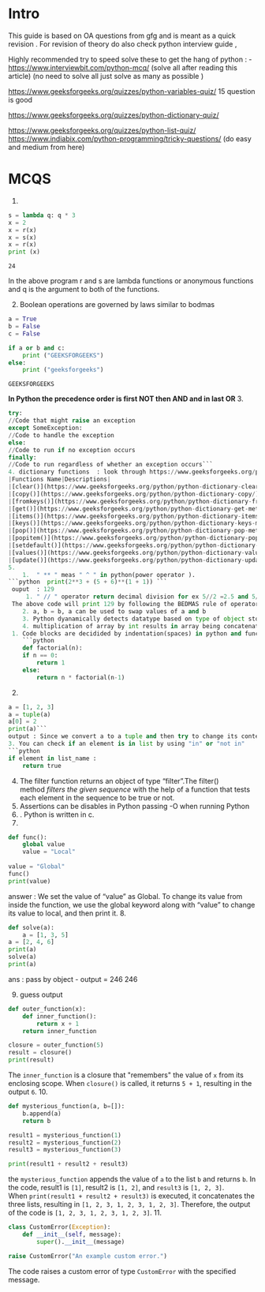 

# Intro 
This guide is based on OA questions from gfg and is meant as a quick revision . For revision of theory do also check python interview guide ,

Highly recommended try to speed solve these to get the hang of python  : - 
https://www.interviewbit.com/python-mcq/ (solve all  after reading this article)
(no need to solve all just solve as many as possible )

https://www.geeksforgeeks.org/quizzes/python-variables-quiz/   15 question is good

https://www.geeksforgeeks.org/quizzes/python-dictionary-quiz/

https://www.geeksforgeeks.org/quizzes/python-list-quiz/
https://www.indiabix.com/python-programming/tricky-questions/ (do easy and medium from here)


# MCQS
1. 
``` python r = lambda q: q * 2
s = lambda q: q * 3
x = 2
x = r(x)
x = s(x)
x = r(x)
print (x)
```
```output 
24
```
In the above program r and s are lambda functions or anonymous functions and q is the argument to both of the functions.

2. Boolean operations are governed by laws similar to bodmas
```python 
a = True
b = False
c = False

if a or b and c:
    print ("GEEKSFORGEEKS")
else:
    print ("geeksforgeeks")
```
```
GEEKSFORGEEKS
```
****In Python the precedence order is first NOT then AND and in last OR****
3.
```python
try:  
//Code that might raise an exception  
except SomeException:  
//Code to handle the exception  
else:  
//Code to run if no exception occurs  
finally:  
//Code to run regardless of whether an exception occurs```
4. dictionary functions  : look through https://www.geeksforgeeks.org/python/python-dictionary-methods/ if unsure 
|Functions Name|Descriptions|
|[clear()](https://www.geeksforgeeks.org/python/python-dictionary-clear/)|Removes all items from the dictionary|
|[copy()](https://www.geeksforgeeks.org/python/python-dictionary-copy/)|Returns a shallow copy of the dictionary|
|[fromkeys()](https://www.geeksforgeeks.org/python/python-dictionary-fromkeys-method/)|Creates a dictionary from the given sequence|
|[get()](https://www.geeksforgeeks.org/python/python-dictionary-get-method/)|Returns the value for the given key|
|[items()](https://www.geeksforgeeks.org/python/python-dictionary-items-method/)|Return the list with all dictionary keys with values|
|[keys()](https://www.geeksforgeeks.org/python/python-dictionary-keys-method/)|Returns a view object that displays a list of all the keys in the dictionary in order of insertion|
|[pop()](https://www.geeksforgeeks.org/python/python-dictionary-pop-method/)|Returns and removes the element with the given key|
|[popitem()](https://www.geeksforgeeks.org/python/python-dictionary-popitem-method/)|Returns and removes the item that was last inserted into the dictionary.|
|[setdefault()](https://www.geeksforgeeks.org/python/python-dictionary-setdefault-method/)|Returns the value of a key if the key is in the dictionary else inserts the key with a value to the dictionary|
|[values()](https://www.geeksforgeeks.org/python/python-dictionary-values/)|Returns a view object containing all dictionary values, which can be accessed and iterated through efficiently|
|[update()](https://www.geeksforgeeks.org/python/python-dictionary-update-method/)|Updates the dictionary with the elements from another dictionary or an iterable of key-value pairs. With this method, you can include new data or merge it with existing dictionary entries|
5. 
	1.  " ** " meas " ^ " in python(power operator ).
```python  print(2**3 + (5 + 6)**(1 + 1)) ```
 ouput  : 129
	 1. " // " operator return decimal division for ex 5//2 =2.5 and 5/2 = 2
 The above code will print 129 by following the BEDMAS rule of operator precedence.
	2. a, b = b, a can be used to swap values of a and b 
	3. Python dyanamically detects datatype based on type of object stored ,object can be a = " abc " and a = 1 both operations are allowed one after other and hold string and int respectively at the respective time ( this can be verified by typeof() function)
	4. multiplication of array by int results in array being concatenated with itself 
 1. Code blocks are decidided by indentation(spaces) in python and functions and loops generally require : after declaration(no need to secify return type during declaration though)
	```python
	def factorial(n):
    if n == 0:
        return 1
    else:
        return n * factorial(n-1)
```
2. ```
```python
a = [1, 2, 3]
a = tuple(a)
a[0] = 2
print(a)```
output : Since we convert a to a tuple and then try to change its content, we will get an error since tuples are immutable.
3. You can check if an element is in list by using "in" or "not in" 
```python 
if element in list_name :
	return true
```
4. The filter function returns an object of type “filter”.The filter() method _filters the given sequence_ with the help of a function that tests each element in the sequence to be true or not.
5. Assertions can be disables in Python passing -O when running Python
6. . Python is  written in c.
7.   
```python 
def func(): 
	global value 
	value = "Local"
	
value = "Global" 
func() 
print(value)
```

answer : We set the value of “value” as Global. To change its value from inside the function, we use the global keyword along with “value” to change its value to local, and then print it.
8. 
```python
def solve(a): 
	a = [1, 3, 5]
a = [2, 4, 6] 
print(a) 
solve(a) 
print(a)
```
ans : pass by object - output = 246 246

9. guess output
```python
def outer_function(x):
    def inner_function():
        return x + 1
    return inner_function

closure = outer_function(5)
result = closure()
print(result)
```

The `inner_function` is a closure that "remembers" the value of `x` from its enclosing scope. When `closure()` is called, it returns `5 + 1`, resulting in the output `6`.
10. 
```python
def mysterious_function(a, b=[]):
    b.append(a)
    return b

result1 = mysterious_function(1)
result2 = mysterious_function(2)
result3 = mysterious_function(3)

print(result1 + result2 + result3)
```
the `mysterious_function` appends the value of `a` to the list `b` and returns `b`. In the code, result1 is `[1]`, result2 is `[1, 2]`, and `result3` is `[1, 2, 3]`. When `print(result1 + result2 + result3)` is executed, it concatenates the three lists, resulting in `[1, 2, 3, 1, 2, 3, 1, 2, 3]`. Therefore, the output of the code is `[1, 2, 3, 1, 2, 3, 1, 2, 3]`.
11.
```python
class CustomError(Exception):
    def __init__(self, message):
        super().__init__(message)

raise CustomError("An example custom error.")
```
The code raises a custom error of type `CustomError` with the specified message.



